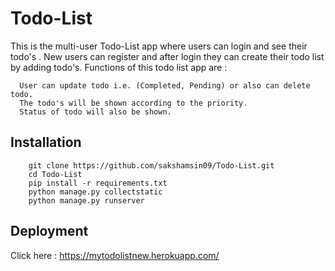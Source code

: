 # Todo-List

This is the multi-user Todo-List app where users can login and see their todo's .
New users can register and after login they can create their todo list by adding todo's.
Functions of this todo list app are :
```shell
  User can update todo i.e. (Completed, Pending) or also can delete todo.
  The todo's will be shown according to the priority.
  Status of todo will also be shown.
```

## Installation

```shell
    git clone https://github.com/sakshamsin09/Todo-List.git
    cd Todo-List
    pip install -r requirements.txt
    python manage.py collectstatic
    python manage.py runserver    
```

## Deployment

Click here : https://mytodolistnew.herokuapp.com/
